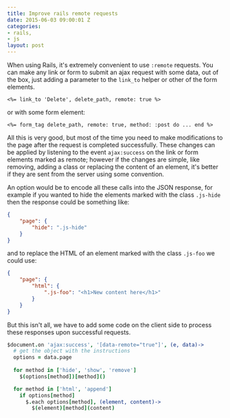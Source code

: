 ```yaml
---
title: Improve rails remote requests
date: 2015-06-03 09:00:01 Z
categories:
- rails,
- js
layout: post
---
```


When using Rails, it's extremely convenient to use `:remote` requests. You can make any link or form to submit an ajax request with some data, out of the box, just adding a parameter to the `link_to` helper or other of the form elements.

```erb
<%= link_to 'Delete', delete_path, remote: true %>
```

or with some form element:

```erb
<%= form_tag delete_path, remote: true, method: :post do ... end %>
```

All this is very good, but most of the time you need to make modifications to the page after the request is completed successfully. These changes can be applied by listening to the event `ajax:success` on the link or form elements marked as remote; however if the changes are simple, like removing, adding a class or replacing the content of an element, it's better if they are sent from the server using some convention.

An option would be to encode all these calls into the JSON response, for example if you wanted to hide the elements marked with the class `.js-hide` then the response could be something like:

```json
{
	"page": {
		"hide": ".js-hide"
	}
}
```

and to replace the HTML of an element marked with the class `.js-foo` we could use:

```json
{
	"page": {
		"html": {
			".js-foo": "<h1>New content here</h1>"
		}
	}
}
```

But this isn't all, we have to add some code on the client side to process these responses upon successful requests.

```coffee
$document.on 'ajax:success', '[data-remote="true"]', (e, data)->
  # get the object with the instructions
  options = data.page
  
  for method in ['hide', 'show', 'remove']
    $(options[method])[method]()

  for method in ['html', 'append']
    if options[method]
      $.each options[method], (element, content)->
        $(element)[method](content)
```


